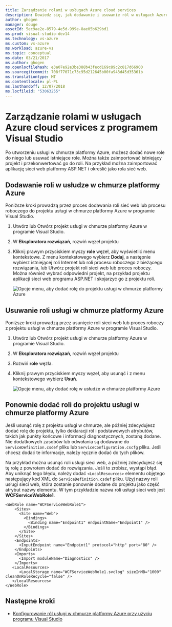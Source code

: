 ```yaml
---
title: Zarządzanie rolami w usługach Azure cloud services
description: Dowiedz się, jak dodawanie i usuwanie ról w usługach Azure cloud services z programem Visual Studio.
author: ghogen
manager: douge
assetId: 5ec9ae2e-8579-4e5d-999e-8ae05b629bd1
ms.prod: visual-studio-dev14
ms.technology: vs-azure
ms.custom: vs-azure
ms.workload: azure-vs
ms.topic: conceptual
ms.date: 03/21/2017
ms.author: ghogen
ms.openlocfilehash: e3a07e92e3be388b43fecd169c89c2c817d66900
ms.sourcegitcommit: 708f77071c73c95d212645b00fa943d45d35361b
ms.translationtype: MT
ms.contentlocale: pl-PL
ms.lasthandoff: 12/07/2018
ms.locfileid: "53063255"
---
```

# <a name="managing-roles-in-azure-cloud-services-with-visual-studio"></a>Zarządzanie rolami w usługach Azure cloud services z programem Visual Studio
Po utworzeniu usługi w chmurze platformy Azure, możesz dodać nowe role do niego lub usuwać istniejące role. Można także zaimportować istniejący projekt i przekonwertować go do roli. Na przykład można zaimportować aplikację sieci web platformy ASP.NET i określić jako rola sieć web.

## <a name="adding-a-role-to-an-azure-cloud-service"></a>Dodawanie roli w usłudze w chmurze platformy Azure
Poniższe kroki prowadzą przez proces dodawania roli sieć web lub procesu roboczego do projektu usługi w chmurze platformy Azure w programie Visual Studio.

1. Utwórz lub Otwórz projekt usługi w chmurze platformy Azure w programie Visual Studio.

1. W **Eksploratora rozwiązań**, rozwiń węzeł projektu

1. Kliknij prawym przyciskiem myszy **role** węzeł, aby wyświetlić menu kontekstowe. Z menu kontekstowego wybierz **Dodaj**, a następnie wybierz istniejącej roli Internet lub roli procesu roboczego z bieżącego rozwiązania, lub Utwórz projekt roli sieci web lub proces roboczy. Można również wybrać odpowiedni projekt, na przykład projektu aplikacji sieci web programu ASP.NET i skojarzyć go z projektu roli.

    ![Opcje menu, aby dodać rolę do projektu usługi w chmurze platformy Azure](./media/vs-azure-tools-cloud-service-project-managing-roles/add-role.png)

## <a name="removing-a-role-from-an-azure-cloud-service"></a>Usuwanie roli usługi w chmurze platformy Azure
Poniższe kroki prowadzą przez usunięcie roli sieci web lub proces roboczy z projektu usługi w chmurze platformy Azure w programie Visual Studio.

1. Utwórz lub Otwórz projekt usługi w chmurze platformy Azure w programie Visual Studio.

1. W **Eksploratora rozwiązań**, rozwiń węzeł projektu

1. Rozwiń **role** węzła.

1. Kliknij prawym przyciskiem myszy węzeł, aby usunąć i z menu kontekstowego wybierz **Usuń**.

    ![Opcje menu, aby dodać rolę w usłudze w chmurze platformy Azure](./media/vs-azure-tools-cloud-service-project-managing-roles/remove-role.png)

## <a name="readding-a-role-to-an-azure-cloud-service-project"></a>Ponownie dodać roli do projektu usługi w chmurze platformy Azure
Jeśli usunąć rolę z projektu usługi w chmurze, ale później zdecydujesz dodać rolę do projektu, tylko deklaracji ról i podstawowych atrybutów, takich jak punkty końcowe i informacji diagnostycznych, zostaną dodane. Nie dodatkowych zasobów lub odwołania są dodawane do `ServiceDefinition.csdef` pliku lub `ServiceConfiguration.cscfg` pliku. Jeśli chcesz dodać te informacje, należy ręcznie dodać do tych plików.

Na przykład można usunąć roli usługi sieci web, a później zdecydujesz się tę rolę z powrotem dodać do rozwiązania. Jeśli to zrobisz, wystąpi błąd. Aby uniknąć tego błędu, należy dodać `<LocalResources>` elementu objętego następujący kod XML do `ServiceDefinition.csdef` pliku. Użyj nazwy roli usługi sieci web, która zostanie ponownie dodane do projektu jako część atrybut nazwy **<LocalStorage>** elementu. W tym przykładzie nazwa roli usługi sieci web jest **WCFServiceWebRole1**.

    <WebRole name="WCFServiceWebRole1">
        <Sites>
          <Site name="Web">
            <Bindings>
              <Binding name="Endpoint1" endpointName="Endpoint1" />
            </Bindings>
          </Site>
        </Sites>
        <Endpoints>
          <InputEndpoint name="Endpoint1" protocol="http" port="80" />
        </Endpoints>
        <Imports>
          <Import moduleName="Diagnostics" />
        </Imports>
       <LocalResources>
          <LocalStorage name="WCFServiceWebRole1.svclog" sizeInMB="1000" cleanOnRoleRecycle="false" />
       </LocalResources>
    </WebRole>

## <a name="next-steps"></a>Następne kroki
- [Konfigurowanie ról usługi w chmurze platformy Azure przy użyciu programu Visual Studio](vs-azure-tools-configure-roles-for-cloud-service.md)
